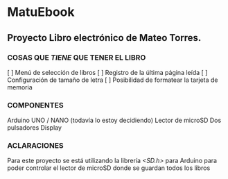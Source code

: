 # MatuEbook
## Proyecto Libro electrónico de Mateo Torres.

### COSAS QUE **_TIENE_** QUE TENER EL LIBRO
[ ] Menú de selección de libros
[ ] Registro de la última página leída
[ ] Configuración de tamaño de letra
[ ] Posibilidad de formatear la tarjeta de memoria

### COMPONENTES
Arduino UNO / NANO (todavía lo estoy decidiendo)
Lector de microSD
Dos pulsadores
Display

### ACLARACIONES
Para este proyecto se está utilizando la librería _<SD.h>_ para Arduino para poder controlar el lector de microSD donde se guardan todos los libros
